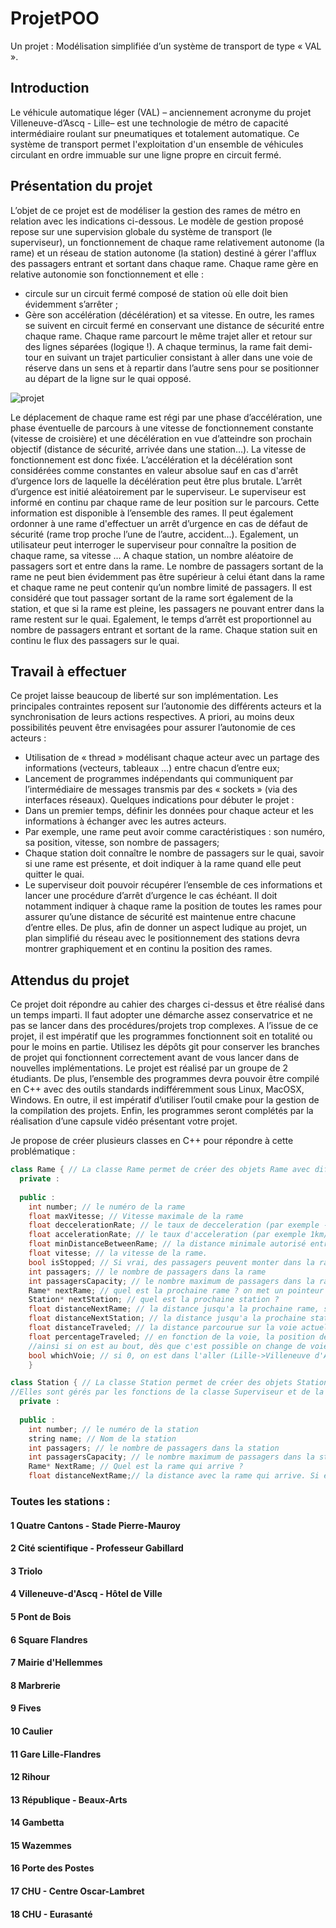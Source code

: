 # ProjetPOO
Un projet : Modélisation simplifiée d’un système de transport de type « VAL ».

## Introduction
Le véhicule automatique léger (VAL) – anciennement acronyme du projet
Villeneuve-d’Ascq - Lille– est une technologie de métro de capacité intermédiaire
roulant sur pneumatiques et totalement automatique. Ce système de transport permet
l'exploitation d'un ensemble de véhicules circulant en ordre immuable sur une ligne
propre en circuit fermé.
## Présentation du projet
L’objet de ce projet est de modéliser la gestion des rames de métro en relation avec les
indications ci-dessous.
Le modèle de gestion proposé repose sur une supervision globale du système de
transport (le superviseur), un fonctionnement de chaque rame relativement autonome
(la rame) et un réseau de station autonome (la station) destiné à gérer l'afflux des
passagers entrant et sortant dans chaque rame.
Chaque rame gère en relative autonomie son fonctionnement et elle :
- circule sur un circuit fermé composé de station où elle doit bien évidemment
s’arrêter ;
- Gère son accélération (décélération) et sa vitesse.
En outre, les rames se suivent en circuit fermé en conservant une distance de sécurité
entre chaque rame. Chaque rame parcourt le même trajet aller et retour sur des lignes
séparées (logique !). A chaque terminus, la rame fait demi-tour en suivant un trajet
particulier consistant à aller dans une voie de réserve dans un sens et à repartir dans
l’autre sens pour se positionner au départ de la ligne sur le quai opposé.

![projet](https://github.com/AntoineHERBAUX/ProjetPOO/assets/112757413/93444503-da71-4876-b774-65a1aba4034e)

Le déplacement de chaque rame est régi par une phase d’accélération, une phase
éventuelle de parcours à une vitesse de fonctionnement constante (vitesse de croisière)
et une décélération en vue d’atteindre son prochain objectif (distance de sécurité,
arrivée dans une station…).
La vitesse de fonctionnement est donc fixée. L’accélération et la décélération sont
considérées comme constantes en valeur absolue sauf en cas d'arrêt d’urgence lors de
laquelle la décélération peut être plus brutale. L’arrêt d’urgence est initié aléatoirement
par le superviseur.
Le superviseur est informé en continu par chaque rame de leur position sur le parcours.
Cette information est disponible à l’ensemble des rames. Il peut également ordonner à
une rame d'effectuer un arrêt d’urgence en cas de défaut de sécurité (rame trop proche
l’une de l’autre, accident…). Egalement, un utilisateur peut interroger le superviseur
pour connaître la position de chaque rame, sa vitesse …
A chaque station, un nombre aléatoire de passagers sort et entre dans la rame. Le
nombre de passagers sortant de la rame ne peut bien évidemment pas être supérieur à
celui étant dans la rame et chaque rame ne peut contenir qu’un nombre limité de
passagers. Il est considéré que tout passager sortant de la rame sort également de la
station, et que si la rame est pleine, les passagers ne pouvant entrer dans la rame
restent sur le quai. Egalement, le temps d’arrêt est proportionnel au nombre de
passagers entrant et sortant de la rame. Chaque station suit en continu le flux des
passagers sur le quai.
## Travail à effectuer
Ce projet laisse beaucoup de liberté sur son implémentation. Les principales contraintes
reposent sur l’autonomie des différents acteurs et la synchronisation de leurs actions
respectives. A priori, au moins deux possibilités peuvent être envisagées pour assurer
l’autonomie de ces acteurs :
- Utilisation de « thread » modélisant chaque acteur avec un partage des
informations (vecteurs, tableaux …) entre chacun d’entre eux;
- Lancement de programmes indépendants qui communiquent par l’intermédiaire
de messages transmis par des « sockets » (via des interfaces réseaux).
Quelques indications pour débuter le projet :
- Dans un premier temps, définir les données pour chaque acteur et les
informations à échanger avec les autres acteurs.
- Par exemple, une rame peut avoir comme caractéristiques : son numéro, sa
position, vitesse, son nombre de passagers;
- Chaque station doit connaître le nombre de passagers sur le quai, savoir si une
rame est présente, et doit indiquer à la rame quand elle peut quitter le quai.
- Le superviseur doit pouvoir récupérer l’ensemble de ces informations et lancer
une procédure d’arrêt d’urgence le cas échéant. Il doit notamment indiquer à
chaque rame la position de toutes les rames pour assurer qu’une distance de
sécurité est maintenue entre chacune d’entre elles.
De plus, afin de donner un aspect ludique au projet, un plan simplifié du réseau avec le
positionnement des stations devra montrer graphiquement et en continu la position des
rames.

## Attendus du projet
Ce projet doit répondre au cahier des charges ci-dessus et être réalisé dans un temps
imparti. Il faut adopter une démarche assez conservatrice et ne pas se lancer dans des
procédures/projets trop complexes. A l’issue de ce projet, il est impératif que les
programmes fonctionnent soit en totalité ou pour le moins en partie. Utilisez les dépôts
git pour conserver les branches de projet qui fonctionnent correctement avant de vous
lancer dans de nouvelles implémentations.
Le projet est réalisé par un groupe de 2 étudiants. De plus, l’ensemble des programmes
devra pouvoir être compilé en C++ avec des outils standards indifféremment sous
Linux, MacOSX, Windows. En outre, il est impératif d’utiliser l’outil cmake pour la
gestion de la compilation des projets. Enfin, les programmes seront complétés par la
réalisation d’une capsule vidéo présentant votre projet.


Je propose de créer plusieurs classes en C++ pour répondre à cette problématique :
```c++
class Rame { // La classe Rame permet de créer des objets Rame avec différentes caractéritiques. Elles sont gérés par les fonctions de la classe Superviseur et de la classe Rame
  private :
    
  public : 
    int number; // le numéro de la rame
    float maxVitesse; // Vitesse maximale de la rame
    float deccelerationRate; // le taux de decceleration (par exemple -1km/h par sec, soit 1)
    float accelerationRate; // le taux d'acceleration (par exemple 1km/h par sec, soit 1)
    float minDistanceBetweenRame; // la distance minimale autorisé entre deux rames, si elle est dépassé, on ralenti la rame derrière
    float vitesse; // la vitesse de la rame. 
    bool isStopped; // Si vrai, des passagers peuvent monter dans la rame.
    int passagers; // le nombre de passagers dans la rame
    int passagersCapacity; // le nombre maximum de passagers dans la rame
    Rame* nextRame; // quel est la prochaine rame ? on met un pointeur car la prochaine rame ne fait pas partie de la classe Rame, mais on peut obtenier la prochaine rame via une rame, comme une liste chainée.
    Station* nextStation; // quel est la prochaine station ?
    float distanceNextRame; // la distance jusqu'a la prochaine rame, si elle est en dessous de la distance minimale autorisé on ralenti la rame
    float distanceNextStation; // la distance jusqu'a la prochaine station
    float distanceTraveled; // la distance parcourue sur la voie actuelle
    float percentageTraveled; // en fonction de la voie, la position de la rame sur la voie : 0% au début de la voie, 50% au milieu, 100% au bout, 
    //ainsi si on est au bout, dès que c'est possible on change de voie
    bool whichVoie; // si 0, on est dans l'aller (Lille->Villeneuve d'Asq), sinon on est dans le retour (Lille<-Villeneuve d'Asq)
    }

class Station { // La classe Station permet de créer des objets Station avec différentes caractéritiques.
//Elles sont gérés par les fonctions de la classe Superviseur et de la classe Station
  private :
  
  public :
    int number; // le numéro de la station
    string name; // Nom de la station
    int passagers; // le nombre de passagers dans la station
    int passagersCapacity; // le nombre maximum de passagers dans la station
    Rame* NextRame; // Quel est la rame qui arrive ?
    float distanceNextRame;// la distance avec la rame qui arrive. Si elle est de 0, c'est que la rame se trouve à la station !
```
      


### Toutes les stations :
#### 1 Quatre Cantons - Stade Pierre-Mauroy
#### 2 Cité scientifique - Professeur Gabillard
#### 3 Triolo
#### 4 Villeneuve-d'Ascq - Hôtel de Ville	
#### 5 Pont de Bois
#### 6 Square Flandres
#### 7 Mairie d'Hellemmes
#### 8 Marbrerie
#### 9 Fives
#### 10 Caulier
#### 11 Gare Lille-Flandres
#### 12 Rihour
#### 13 République - Beaux-Arts
#### 14 Gambetta
#### 15 Wazemmes
#### 16 Porte des Postes
#### 17 CHU - Centre Oscar-Lambret
#### 18 CHU - Eurasanté



